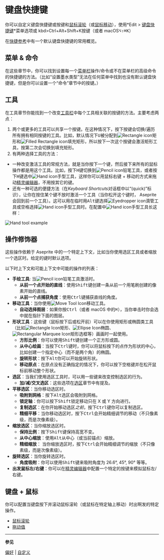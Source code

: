 # 键盘快捷键

你可以自定义键盘快捷键或按键和[鼠标滚轮](mouse-wheel.md)（或[鼠标移动](drag-value.md)），使用*Edit > [键盘快捷键](keyboard-shortcuts.md)*菜单选项或 kbd>Ctrl+Alt+Shift+K</kbd>按键（或者 macOS<kbd>⌥⇧⌘K</kbd>）

在[快捷参考](/quickref/)中有一个默认键盘快捷键的常用概览。

## 菜单 & 命令

在这些章节中，你可以找到设置每一个[菜单栏](menu-bar.md)操作/命令或不在菜单栏的高级命令的快捷键的方法。（比如“设置墨水类型”无法在任何菜单中找到也没有默认键盘快捷键，但是你可以设置一个“命令”章节中的按键。）

## 工具

在工具章节你能找到一个改变[工具栏](tool-bar.md)中每个工具相关联的按键的方法。主要考虑两点：

1. 两个或更多的工具可以共享一个按键。在这种情况下，按下按键会切换/遍历所有拥有相同按键的工具。比如，默认情况下<kbd>U</kbd>被分配到![Rectangle icon](tools/rectangle-tool.png)矩形和![Filled Rectangle icon](tools/filled-rectangle-tool.png)填充矩形，所以按下一次这个按键会激活矩形工具，按第二次会切换到填充矩形。
2. 有两种选择工具的方法：

- 一种改变激活工具的常规方法，就是当你按下一个键，然后接下来所有的鼠标操作都是用这个工具。比如，按下<kbd>H</kbd>键切换到![Pencil icon](tools/pencil-tool.png)铅笔工具，或者按下<kbd>H</kbd>键选中![Hand icon](tools/hand-tool.png)手型工具，这样你可以用鼠标右键 + 移动的方式来拖动[精灵编辑器](sprite-editor.md)，不用按其它的键。
- 还有一种可选的便捷方法（在*Keyboard Shortcuts*对话框中以“(quick)”标识），让你在按住某个键不放时激活一个工具（当你松开这个键时， Aseprite 会回到前一个工具）。这可以用在临时用<kbd>Alt</kbd>键选择![Eyedropper icon](tools/eyedropper-tool.png)滴管工具或<kbd>空格</kbd>选择![Hand icon](tools/hand-tool.png)手型工具时。在配置中![Hand icon](tools/hand-tool.png)手型工具长这样：

![Hand tool example](keyboard-shortcuts/hand-shortcuts.png)

## 操作修饰器

这些操作依赖于 Aseprite 中的一个特定上下文，比如当你使用选区工具或者缩放一个选区时。给定的键时默认选项。

以下时上下文和可能上下文中可能的操作的列表：

- **手绘工具**: 当![Pencil icon](tools/pencil-tool.png)铅笔工具激活时。
  - **从前一个点开始的直线**：使用<kbd>Shift</kbd>键创建一条从前一个用笔刷创建的像素开始的直线。
  - **从前一个点捕获角度**：使用<kbd>Ctrl</kbd>键捕获直线的角度。
- **移动工具**：当你使用![Move Tool Icon](tools/move-tool.png)移动工具。
  - **自动选择图层**：如果你按<kbd>Ctrl</kbd>（或者 macOS 中的<kbd>⌘</kbd>），当你单击时你会选中就在指针下面的图层。
- **形状工具**：这些键（鼠标按下后或松开前）可以在你使用矩形或椭圆类工具（比如![Rectangle Icon](tools/rectangle-tool.png)矩形、![Ellipse Icon](tools/ellipse-tool.png)椭圆、![Rectangular Marquee Icon](tools/marquee-tool.png)矩形选框等）画画时一起使用。
  - **方形比例**：你可以使用<kbd>Shift</kbd>键创建一个正方形或圆。
  - **从中心绘画**：当按下<kbd>Ctrl</kbd>键时，你可以将鼠标按下的点作为形状的中心，比如创建一个指定中心（而不是两个角）的椭圆。
  - **旋转形状**：按下<kbd>Alt</kbd>你可以开始旋转形状。
  - **移动原点**：在原点没有正确指定的情况下，你可以按下<kbd>空格</kbd>键并在松开鼠标前移动整个形状。
- **选区**：当我们使用选区工具时，可以用一些键来改变控制选区的行为。
  - **加/减/交叉选区**：这些选项在[选区](selecting.md#add/subtract/intersect)章节中有提及。
- **平移选区**：当你移动选区时。
  - **吸附到网格**：按下<kbd>Alt</kbd>选区会吸附到网格。
  - **锁定轴**：你可以按下<kbd>Shift</kbd>锁定移动只在 X 或 Y 方向进行。
  - **复制选区**：在你开始移动选区*之前*，按下<kbd>Ctrl</kbd>键你可以复制选区。
  - **精细平移**：当你移动选区时，按下<kbd>Ctrl</kbd>会开始精细调节的移动（不只像素级，而是次像素级）。
- **缩放选区**：当你缩放选区时。
  - **保持比例**：按下<kbd>Shift</kbd>键保持高宽不变。
  - **从中心缩放**：使用<kbd>Alt</kbd>从中心（或当前锚点）缩放。
  - **精细缩放**： 当你缩放选区时，按下<kbd>Ctrl</kbd>会开始精细调节的缩放（不只像素级，而是次像素级）。
- **旋转选区**：当你旋转选区时。
  - **角度吸附**：你可以使用<kbd>Shift</kbd>键来吸附角度为 26.6°, 45°, 90° 等等。
- **出发鼠标左/右键**：你可以在[精灵编辑器](sprite-editor.md)中配置一个特定的按键来模拟鼠标左/右键。

## 键盘 + 鼠标

你可以配置当键盘按下并滚动鼠标滚轮（或鼠标在特定轴上移动）时出啊发的特定操作。

- [鼠标滚轮](mouse-wheel.md)
- [拖动值](drag-value.md)

---

**参见**

[偏好](preferences.md) | [自定义](customization.md)
